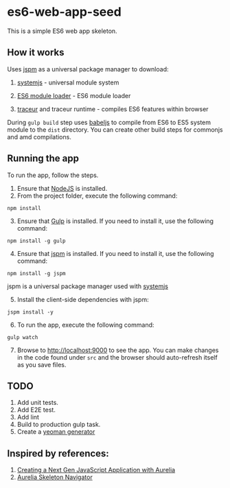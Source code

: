 # es6-web-app-seed

This is a simple ES6 web app skeleton. 

## How it works 
  Uses [jspm][jspm] as a universal package manager to download:
  
   1. [systemjs][systemjs] - universal module system 
   
   2. [ES6 module loader](es6-module-loader) - ES6 module loader 
   
   3. [traceur](https://github.com/google/traceur-compiler/) and traceur runtime  -  compiles ES6 features within browser 
   
  During `gulp build` step uses [babeljs](https://github.com/babel/babel) to compile from ES6 to ES5 system module to the
  `dist` directory. You can create other build steps for commonjs and amd compilations.  
   
  
## Running the app 

To run the app, follow the steps. 

1. Ensure that [NodeJS](http://nodejs.org/) is installed.
2. From the project folder, execute the following command:

  ```shell
  npm install
  ```
  
3. Ensure that [Gulp](http://gulpjs.com/) is installed. If you need to install it, use the following command:

  ```shell
  npm install -g gulp
  ```
  
4. Ensure that [jspm][jspm] is installed. If you need to install it, use the following command:

  ```shell
  npm install -g jspm
  ```
  
  jspm is a universal package manager used with [systemjs][systemjs]
  
  
5. Install the client-side dependencies with jspm:

  ```shell
  jspm install -y
  ```
  
  
6. To run the app, execute the following command:

  ```shell
  gulp watch
  ```
  
7. Browse to [http://localhost:9000](http://localhost:9000) to see the app. 
   You can make changes in the code found under `src` and the browser should auto-refresh itself as you save files.

  
## TODO
1. Add unit tests.
2. Add E2E test. 
3. Add lint 
4. Build to production gulp task.
5. Create a [yeoman generator](http://yeoman.io/generators/)

## Inspired by references: 
1. [Creating a Next Gen JavaScript Application with Aurelia](http://www.sitepoint.com/creating-next-generation-javascript-application-aurelia)
2. [Aurelia Skeleton Navigator](https://github.com/aurelia/skeleton-navigation)

[systemjs]: https://github.com/systemjs/systemjs  
[jspm]: http://jspm.io
[es6-module-loader]: https://github.com/ModuleLoader/es6-module-loader
